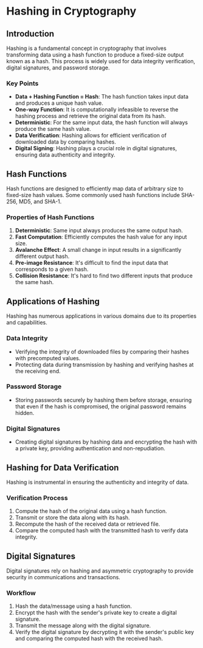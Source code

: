 # Hashing in Cryptography

## Introduction

Hashing is a fundamental concept in cryptography that involves transforming data using a hash function to produce a fixed-size output known as a hash. This process is widely used for data integrity verification, digital signatures, and password storage.

### Key Points

- **Data + Hashing Function = Hash**: The hash function takes input data and produces a unique hash value.
- **One-way Function**: It is computationally infeasible to reverse the hashing process and retrieve the original data from its hash.
- **Deterministic**: For the same input data, the hash function will always produce the same hash value.
- **Data Verification**: Hashing allows for efficient verification of downloaded data by comparing hashes.
- **Digital Signing**: Hashing plays a crucial role in digital signatures, ensuring data authenticity and integrity.

## Hash Functions

Hash functions are designed to efficiently map data of arbitrary size to fixed-size hash values. Some commonly used hash functions include SHA-256, MD5, and SHA-1.

### Properties of Hash Functions

1. **Deterministic**: Same input always produces the same output hash.
2. **Fast Computation**: Efficiently computes the hash value for any input size.
3. **Avalanche Effect**: A small change in input results in a significantly different output hash.
4. **Pre-image Resistance**: It's difficult to find the input data that corresponds to a given hash.
5. **Collision Resistance**: It's hard to find two different inputs that produce the same hash.

## Applications of Hashing

Hashing has numerous applications in various domains due to its properties and capabilities.

### Data Integrity

- Verifying the integrity of downloaded files by comparing their hashes with precomputed values.
- Protecting data during transmission by hashing and verifying hashes at the receiving end.

### Password Storage

- Storing passwords securely by hashing them before storage, ensuring that even if the hash is compromised, the original password remains hidden.

### Digital Signatures

- Creating digital signatures by hashing data and encrypting the hash with a private key, providing authentication and non-repudiation.

## Hashing for Data Verification

Hashing is instrumental in ensuring the authenticity and integrity of data.

### Verification Process

1. Compute the hash of the original data using a hash function.
2. Transmit or store the data along with its hash.
3. Recompute the hash of the received data or retrieved file.
4. Compare the computed hash with the transmitted hash to verify data integrity.

## Digital Signatures

Digital signatures rely on hashing and asymmetric cryptography to provide security in communications and transactions.

### Workflow

1. Hash the data/message using a hash function.
2. Encrypt the hash with the sender's private key to create a digital signature.
3. Transmit the message along with the digital signature.
4. Verify the digital signature by decrypting it with the sender's public key and comparing the computed hash with the received hash.